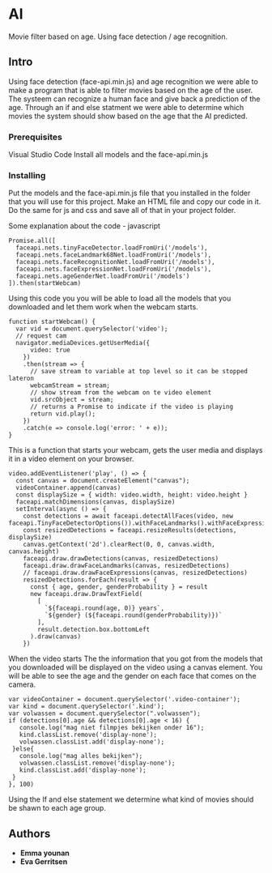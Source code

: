 # AI

Movie filter based on age. Using face detection / age recognition.

## Intro

Using face detection (face-api.min.js) and age recognition we were able to make a program that is able to filter movies based on the age of the user. The systeem can recognize a human face and give back a prediction of the age. Through an if and else statment we were able to determine which movies the system should show based on the age that the AI predicted.

### Prerequisites

Visual Studio Code
Install all models and the face-api.min.js 

### Installing

Put the models and the face-api.min.js file that you installed in the folder that you will use for this project.
Make an HTML file and copy our code in it.
Do the same for js and css and save all of that in your project folder.

Some explanation about the code - javascript

```
Promise.all([
  faceapi.nets.tinyFaceDetector.loadFromUri('/models'),
  faceapi.nets.faceLandmark68Net.loadFromUri('/models'),
  faceapi.nets.faceRecognitionNet.loadFromUri('/models'),
  faceapi.nets.faceExpressionNet.loadFromUri('/models'),
  faceapi.nets.ageGenderNet.loadFromUri('/models')
]).then(startWebcam)
```
Using this code you you will be able to load all the models that you downloaded and let them work when the webcam starts.


```
function startWebcam() {
  var vid = document.querySelector('video');
  // request cam
  navigator.mediaDevices.getUserMedia({
      video: true
    })
    .then(stream => {
      // save stream to variable at top level so it can be stopped lateron
      webcamStream = stream;
      // show stream from the webcam on te video element
      vid.srcObject = stream;
      // returns a Promise to indicate if the video is playing
      return vid.play();
    })
    .catch(e => console.log('error: ' + e));
}
```
This is a function that starts your webcam, gets the user media and displays it in a video element on your browser.


```
video.addEventListener('play', () => {
  const canvas = document.createElement("canvas");
  videoContainer.append(canvas)
  const displaySize = { width: video.width, height: video.height }
  faceapi.matchDimensions(canvas, displaySize)
  setInterval(async () => {
    const detections = await faceapi.detectAllFaces(video, new faceapi.TinyFaceDetectorOptions()).withFaceLandmarks().withFaceExpressions().withAgeAndGender()
    const resizedDetections = faceapi.resizeResults(detections, displaySize)
    canvas.getContext('2d').clearRect(0, 0, canvas.width, canvas.height)
    faceapi.draw.drawDetections(canvas, resizedDetections)
    faceapi.draw.drawFaceLandmarks(canvas, resizedDetections)
    // faceapi.draw.drawFaceExpressions(canvas, resizedDetections)
    resizedDetections.forEach(result => {
      const { age, gender, genderProbability } = result
      new faceapi.draw.DrawTextField(
        [
          `${faceapi.round(age, 0)} years`,
          `${gender} (${faceapi.round(genderProbability)})`
        ],
        result.detection.box.bottomLeft
      ).draw(canvas)
    })
 ```
When the video starts The the information that you got from the models that you downloaded will be displayed on the video       using a canvas element. You will be able to see the age and the gender on each face that comes on the camera.


   ```
   var videoContainer = document.querySelector('.video-container');
var kind = document.querySelector('.kind');
var volwassen = document.querySelector(".volwassen");
   if (detections[0].age && detections[0].age < 16) {
      console.log("mag niet filmpjes bekijken onder 16");
      kind.classList.remove('display-none');
      volwassen.classList.add('display-none');
    }else{
      console.log("mag alles bekijken");
      volwassen.classList.remove('display-none');
      kind.classList.add('display-none');
    }
  }, 100)
  ```
Using the If and else statement we determine what kind of movies should be shawn to each age group.


## Authors

* **Emma younan**
* **Eva Gerritsen** 




